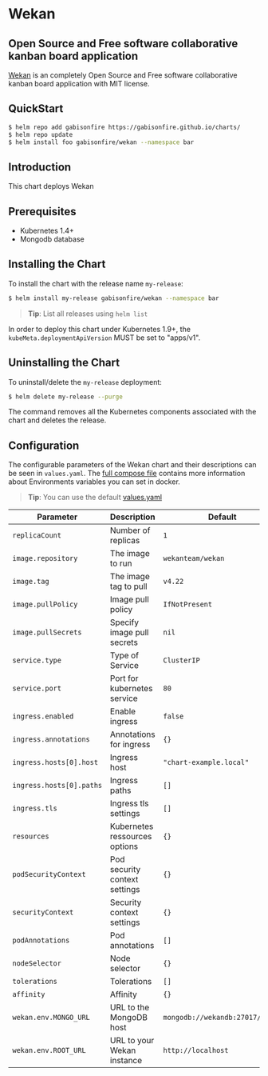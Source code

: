 # Wekan

## Open Source and Free software collaborative kanban board application

[Wekan](https://wekan.github.io/) is an completely Open Source and Free software collaborative kanban board application with MIT license.

## QuickStart

```bash
$ helm repo add gabisonfire https://gabisonfire.github.io/charts/
$ helm repo update
$ helm install foo gabisonfire/wekan --namespace bar
```

## Introduction

This chart deploys Wekan

## Prerequisites

- Kubernetes 1.4+
- Mongodb database

## Installing the Chart

To install the chart with the release name `my-release`:

```bash
$ helm install my-release gabisonfire/wekan --namespace bar
```

> **Tip**: List all releases using `helm list`

In order to deploy this chart under Kubernetes 1.9+, the `kubeMeta.deploymentApiVersion` MUST be set to "apps/v1".

## Uninstalling the Chart

To uninstall/delete the `my-release` deployment:

```bash
$ helm delete my-release --purge
```

The command removes all the Kubernetes components associated with the chart and deletes the release.

## Configuration

The configurable parameters of the Wekan chart and
their descriptions can be seen in `values.yaml`. The [full compose file](https://github.com/wekan/wekan/blob/master/docker-compose.yml) contains more information about Environments variables you can set in docker.

> **Tip**: You can use the default [values.yaml](values.yaml)

|             Parameter               |            Description              |                    Default                |
|-------------------------------------|-------------------------------------|-------------------------------------------|
| `replicaCount`                      | Number of replicas                  | `1`                                       |
| `image.repository`                  | The image to run                    | `wekanteam/wekan`                         |
| `image.tag`                         | The image tag to pull               | `v4.22`                                   |
| `image.pullPolicy`                  | Image pull policy                   | `IfNotPresent`                            |
| `image.pullSecrets`                 | Specify image pull secrets          | `nil`                                     |
| `service.type`                      | Type of Service                     | `ClusterIP`                               |
| `service.port`                      | Port for kubernetes service         | `80`                                      |
| `ingress.enabled`                   | Enable ingress                      | `false`                                   |
| `ingress.annotations`               | Annotations for ingress             | `{}`                                      |
| `ingress.hosts[0].host`             | Ingress host                        | `"chart-example.local"`                   |
| `ingress.hosts[0].paths`            | Ingress paths                       | `[]`                                      |
| `ingress.tls`                       | Ingress tls settings                | `[]`                                      |
| `resources`                         | Kubernetes ressources options       | `{}`                                      |
| `podSecurityContext`                | Pod security context settings       | `{}`                                      |
| `securityContext`                   | Security context settings           | `{}`                                      |
| `podAnnotations`                    | Pod annotations                     | `[]`                                      |
| `nodeSelector`                      | Node selector                       | `{}`                                      |
| `tolerations`                       | Tolerations                         | `[]`                                      |
| `affinity`                          | Affinity                            | `{}`                                      |
| `wekan.env.MONGO_URL`               | URL to the MongoDB host             | `mongodb://wekandb:27017/wekan`           |
| `wekan.env.ROOT_URL`                | URL to your Wekan instance          | `http://localhost`                        |